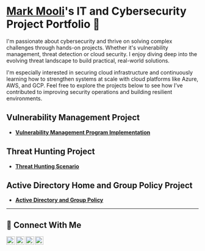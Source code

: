 # <a href="https://www.linkedin.com/in/Mark Mooli/">Mark Mooli</a>'s IT and Cybersecurity Project Portfolio 🔐

I'm passionate about cybersecurity and thrive on solving complex challenges through hands-on projects. Whether it's vulnerability management, threat detection or cloud security. I enjoy diving deep into the evolving threat landscape to build practical, real-world solutions.

I'm especially interested in securing cloud infrastructure and continuously learning how to strengthen systems at scale with cloud platforms like Azure, AWS, and GCP. Feel free to explore the projects below to see how I’ve contributed to improving security operations and building resilient environments.


##  Vulnerability Management Project

- **[Vulnerability Management Program Implementation](https://github.com/msmooli/Vulnerability-Management-Program/)**

##  Threat Hunting Project

- **[Threat Hunting Scenario](https://github.com/msmooli/threat-hunting-scenario-tor)**

## Active Directory Home and Group Policy Project

- **[Active Directory and Group Policy](https://github.com/msmooli/Active-Directory-and-Group-Policy-Home-Lab)**

<hr/>

## 🤳 Connect With Me

[<img align="left" alt="___________ | YouTube" width="22px" src="https://cdn.jsdelivr.net/npm/simple-icons@v3/icons/youtube.svg" />][youtube]
[<img align="left" alt="___________ | Twitter" width="22px" src="https://cdn.jsdelivr.net/npm/simple-icons@v3/icons/twitter.svg" />][twitter]
[<img align="left" alt="https://www.linkedin.com/in/markmooli/___________ | LinkedIn" width="22px" src="https://cdn.jsdelivr.net/npm/simple-icons@v3/icons/linkedin.svg" />][linkedin]
[<img align="left" alt="___________ | Instagram" width="22px" src="https://cdn.jsdelivr.net/npm/simple-icons@v3/icons/instagram.svg" />][instagram]

[twitter]: https://twitter.com/___________
[youtube]: https://www.youtube.com/c/___________
[instagram]: https://www.instagram.com/___________
[linkedin]: https://linkedin.com/in/https://www.linkedin.com/in/markmooli/

<!--
<img width="35" alt="image" src="https://github.com/user-attachments/assets/2f41c7cd-5ea8-4475-b451-a37161b6c3fb"> 
<img width="35" alt="image" src="https://github.com/user-attachments/assets/77649969-9910-4994-8b96-74a116cfb2a8">
-->

